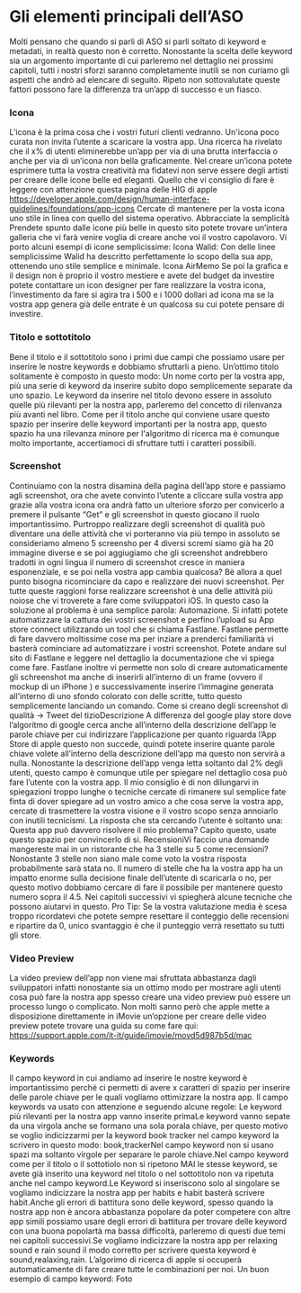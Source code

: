 # Gli elementi principali dell’ASO
Molti pensano che quando si parli di ASO si parli soltato di keyword e metadati, in realtà questo non è corretto. Nonostante la scelta delle keyword sia un argomento importante di cui parleremo nel dettaglio nei prossimi capitoli, tutti i nostri sforzi saranno completamente inutili se non curiamo gli aspetti che andrò ad elencare di seguito. Ripeto non sottovalutate queste fattori possono fare la differenza tra un’app di successo e un fiasco.

### Icona

L’icona è la prima cosa che i vostri futuri clienti vedranno. Un'icona poco curata non invita l’utente a scaricare la vostra app. Una ricerca ha rivelato che il x% di utenti eliminerebbe un’app per via di una brutta interfaccia o anche per via di un’icona non bella graficamente. Nel creare un’icona potete esprimere tutta la vostra creatività ma fidatevi non serve essere degli artisti per creare delle icone belle ed eleganti. Quello che vi consiglio di fare è leggere con attenzione questa pagina delle HIG di apple https://developer.apple.com/design/human-interface-guidelines/foundations/app-icons
Cercate di mantenere per la vosta icona uno stile in linea con quello del sistema operativo.
Abbracciate la semplicità 
Prendete spunto dalle icone più belle in questo sito potete trovare un’intera galleria che vi farà venire voglia di creare anche voi il vostro capolavoro. 
Vi porto alcuni esempi di icone semplicissime: 
Icona Walid: Con delle linee semplicissime Walid ha descritto perfettamente lo scopo della sua app, ottenendo uno stile semplice e minimale.
Icona AirMemo
Se poi la grafica e il design non è proprio il vostro mestiere e avete del budget da investire potete contattare un icon designer per fare realizzare la vostra icona, l’investimento da fare si agira tra i 500 e i 1000 dollari ad icona ma se la vostra app genera già delle entrate è un qualcosa su cui potete pensare di investire.

### Titolo e sottotitolo

Bene il titolo e il sottotitolo sono i primi due campi che possiamo usare per inserire le nostre keywords e dobbiamo sfruttarli a pieno. Un’ottimo titolo solitamente è composto in questo modo:
Un nome corto per la vostra app, più una serie di keyword da inserire subito dopo semplicemente separate da uno spazio. Le keyword da inserire nel titolo devono essere in assoluto quelle più rilevanti per la nostra app, parleremo del concetto di rilenvanza più avanti nel libro.
Come per il titolo anche qui conviene usare questo spazio per inserire delle keyword importanti per la nostra app, questo spazio ha una rilevanza minore per l'algoritmo di ricerca ma è comunque molto importante, accertiamoci di sfruttare tutti i caratteri possibili.

### Screenshot

Continuiamo con la nostra disamina della pagina dell’app store e passiamo agli screenshot, ora che avete convinto l’utente a cliccare sulla vostra app grazie alla vostra icona ora andrà fatto un ulteriore sforzo per convicerlo a premere il pulsante “Get” e gli screenshot in questo giocano il ruolo importantissimo. Purtroppo realizzare degli screenshot di qualità può diventare una delle attività che vi porteranno via più tempo in assoluto se consideriamo almeno 5 screensho per 4 diversi scremi siamo già ha 20 immagine diverse e se poi aggiugiamo che gli screenshot andrebbero tradotti in ogni lingua il numero di screenshot cresce in maniera esponenziale, e se poi nella vostra app cambia qualcosa? Bè allora a quel punto bisogna ricominciare da capo e realizzare dei nuovi screenshot. 
Per tutte queste raggioni forse realizzare screenshot è una delle attività più noiose che vi troverete a fare come sviluppatori iOS. In questo caso la soluzione al problema è una semplice parola: Automazione.
Si infatti potete automatizzare la cattura dei vostri screenshot e perfino l’upload su App store connect utilizzando un tool che si chiama Fastlane. Fastlane permette di fare davvero moltissime cose ma per inziare a prenderci familiarità vi basterà cominciare ad automatizzare i vostri screenshot. Potete andare sul sito di Fastlane e leggere nel dettaglio la documentazione che vi spiega come fare. 
Fastlane inoltre vi permette non solo di creare automaticamente gli schreenshot ma anche di inserirli all’interno di un frame (ovvero il mockup di un iPhone ) e successivamente inserire l’immagine generata all’interno di uno sfondo colorato con delle scritte, tutto questo semplicemente lanciando un comando. 
Come si creano degli screenshot di qualità → Tweet del tizioDescrizione
A differenza del google play store dove l’algoritmo di google cerca anche all’interno della descrizione dell’app le parole chiave per cui indirizzare l’applicazione per quanto riguarda l’App Store di apple questo non succede, quindi potete inserire quante parole chiave volete all’interno della descrizione dell’app ma questo non servirà a nulla. Nonostante la descrizione dell’app venga letta soltanto dal 2% degli utenti, questo campo è comunque utile per spiegare nel dettaglio cosa può fare l’utente con la vostra app. Il mio consiglio è di non dilungarvi in spiegazioni troppo lunghe o tecniche cercate di rimanere sul semplice fate finta di dover spiegare ad un vostro amico a che cosa serve la vostra app, cercate di trasmettere la vostra visione e il vostro scopo senza annoiarlo con inutili tecnicismi. La risposta che sta cercando l’utente è soltanto una: Questa app può davvero risolvere il mio problema? Capito questo, usate questo spazio per convincerlo di si.
RecensioniVi faccio una domande mangereste mai in un ristorante che ha 3 stelle su 5 come recensioni? Nonostante 3 stelle non siano male come voto la vostra risposta probabilmente sarà stata no. Il numero di stelle che ha la vostra app ha un impatto enorme sulla decisione finale dell’utente di scaricarla o no, per questo motivo dobbiamo cercare di fare il possibile per mantenere questo numero sopra il 4.5. Nei capitoli successivi vi spiegherà alcune tecniche che possono aiutarvi in questo.
Pro Tip: Se la vostra valutazione media è scesa troppo ricordatevi che potete sempre resettare il conteggio delle recensioni e ripartire da 0, unico svantaggio è che il punteggio verrà resettato su tutti gli store.

### Video Preview

La video preview dell’app non viene mai sfruttata abbastanza dagli sviluppatori infatti nonostante sia un ottimo modo per mostrare agli utenti cosa può fare la nostra app spesso creare una video preview può essere un processo lungo o complicato.
Non molti sanno però che apple mette a disposizione direttamente in iMovie un’opzione per creare delle video preview potete trovare una guida su come fare qui:
https://support.apple.com/it-it/guide/imovie/movd5d987b5d/mac

### Keywords

Il campo keyword in cui andiamo ad inserire le nostre keyword è importantissimo perché ci permetti di avere x caratteri di spazio per inserire delle parole chiave per le quali vogliamo ottimizzare la nostra app. Il campo keywords va usato con attenzione e seguendo alcune regole:
Le keyword più rilevanti per la nostra app vanno inserite primaLe keyword vanno sepate da una virgola anche se formano una sola porala chiave, per questo motivo se voglio indicizzarmi per la keyword book tracker nel campo keyword la scrivero in questo modo: book,trackerNel campo keyword non si usano spazi ma soltanto virgole per separare le parole chiave.Nel campo keyword come per il titolo o il sottotiolo non si ripetono MAI le stesse keyword, se avete già inserito una keyword nel titolo o nel sottotitolo non va ripetuta anche nel campo keyword.Le Keyword si inseriscono solo al singolare se vogliamo indicizzare la nostra app per habits e habit basterà scrivere habit.Anche gli errori di battitura sono delle keyword, spesso quando la nostra app non è ancora abbastanza popolare da poter competere con altre app simili possiamo usare degli errori di battitura per trovare delle keyword con una buona popolartà ma bassa difficoltà, parleremo di questi due temi nei capitoli successivi.Se vogliamo indicizzare la nostra app per relaxing sound e rain sound il modo corretto per scrivere questa keyword è sound,realaxing,rain. L’algorimo di ricerca di apple si occuperà automaticamente di fare creare tutte le combinazioni per noi.
Un buon esempio di campo keyword:
Foto